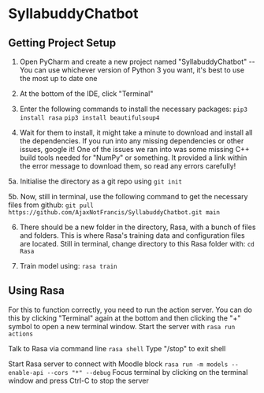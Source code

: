 # SyllabuddyChatbot

## Getting Project Setup
1. Open PyCharm and create a new project named "SyllabuddyChatbot"
-- You can use whichever version of Python 3 you want, it's best to use the most up to date one

2. At the bottom of the IDE, click "Terminal" 

3. Enter the following commands to install the necessary packages:
`pip3 install rasa`
`pip3 install beautifulsoup4`

4. Wait for them to install, it might take a minute to download and install all the dependencies. If you run into any missing dependencies or other issues, google it! One of the issues we ran into was some missing C++ build tools needed for "NumPy" or something. It provided a link within the error message to download them, so read any errors carefully!

5a. Initialise the directory as a git repo using `git init`

5b. Now, still in terminal, use the following command to get the necessary files from github:
`git pull https://github.com/AjaxNotFrancis/SyllabuddyChatbot.git main`

6. There should be a new folder in the directory, Rasa, with a bunch of files and folders. This is where Rasa's training data and configuration files are located. Still in terminal, change directory to this Rasa folder with:
`cd Rasa`

7. Train model using:
`rasa train`

## Using Rasa
For this to function correctly, you need to run the action server. You can do this by clicking "Terminal" again at the bottom and then clicking the "+" symbol to open a new terminal window. 
Start the server with `rasa run actions`

Talk to Rasa via command line `rasa shell`
Type "/stop" to exit shell

Start Rasa server to connect with Moodle block `rasa run -m models --enable-api --cors "*" --debug`
Focus terminal by clicking on the terminal window and press Ctrl-C to stop the server



